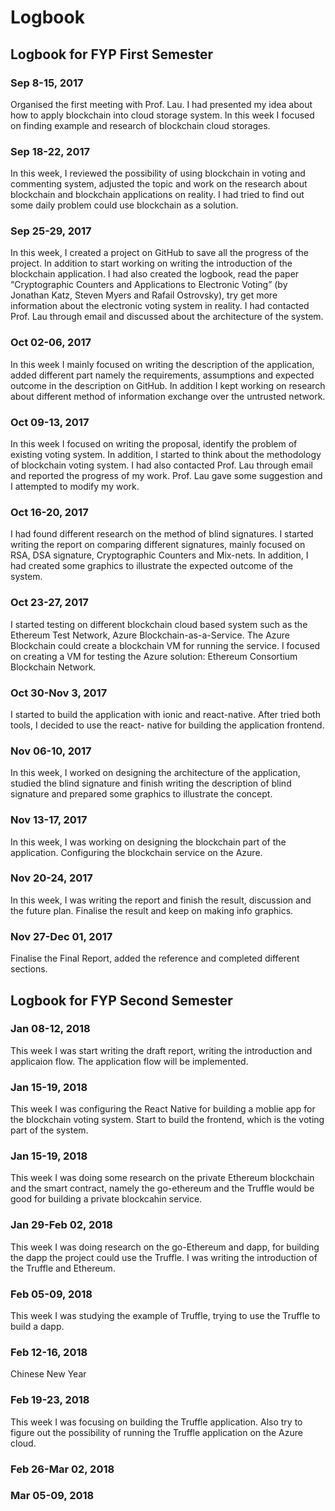 # Logbook

## Logbook for FYP First Semester

### Sep 8-15, 2017
Organised the first meeting with Prof. Lau. I had presented my idea about how to apply blockchain into cloud storage system. In this week I focused on finding example and research of blockchain cloud storages.

### Sep 18-22, 2017
In this week, I reviewed the possibility of using blockchain in voting and commenting system, adjusted the topic and work on the research about blockchain and blockchain applications on reality. I had tried to find out some daily problem could use blockchain as a solution.

### Sep 25-29, 2017
In this week, I created a project on GitHub to save all the progress of the project. In addition to start working on writing the introduction of the blockchain application. I had also created the logbook, read the paper “Cryptographic Counters and Applications to Electronic Voting” (by Jonathan Katz, Steven Myers and Rafail Ostrovsky), try get more information about the electronic voting system in reality. I had contacted Prof. Lau through email and discussed about the architecture of the system.

### Oct 02-06, 2017
In this week I mainly focused on writing the description of the application, added different part namely the requirements, assumptions and expected outcome in the description on GitHub. In addition I kept working on research about different method of information exchange over the untrusted network.

### Oct 09-13, 2017
In this week I focused on writing the proposal, identify the problem of existing voting system. In addition, I started to think about the methodology of blockchain voting system. I had also contacted Prof. Lau through email and reported the progress of my work. Prof. Lau gave some suggestion and I attempted to modify my work.

### Oct 16-20, 2017
I had found different research on the method of blind signatures. I started writing the report on comparing different signatures, mainly focused on RSA, DSA signature, Cryptographic Counters and Mix-nets. In addition, I had created some graphics to illustrate the expected outcome of the system.

### Oct 23-27, 2017
I started testing on different blockchain cloud based system such as the Ethereum Test Network, Azure Blockchain-as-a-Service. The Azure Blockchain could create a blockchain VM for running the service. I focused on creating a VM for testing the Azure solution: Ethereum Consortium Blockchain Network.

### Oct 30-Nov 3, 2017
I started to build the application with ionic and react-native. After tried both tools, I decided to use the react- native for building the application frontend.

### Nov 06-10, 2017
In this week, I worked on designing the architecture of the application, studied the blind signature and finish writing the description of blind signature and prepared some graphics to illustrate the concept.

### Nov 13-17, 2017
In this week, I was working on designing the blockchain part of the application. Configuring the blockchain service on the Azure.

### Nov 20-24, 2017
In this week, I was writing the report and finish the result, discussion and the future plan. Finalise the result and keep on making info graphics.

### Nov 27-Dec 01, 2017
Finalise the Final Report, added the reference and completed different sections.



## Logbook for FYP Second Semester

### Jan 08-12, 2018
This week I was start writing the draft report, writing the introduction and applicaion flow. The application flow will be implemented.

### Jan 15-19, 2018
This week I was configuring the React Native for building a moblie app for the blockchain voting system. Start to build the frontend, which is the voting part of the system.

### Jan 15-19, 2018
This week I was doing some research on the private Ethereum blockchain and the smart contract, namely the go-ethereum and the Truffle would be good for building a private blockcahin service.

### Jan 29-Feb 02, 2018
This week I was doing research on the go-Ethereum and dapp, for building the dapp the project could use the Truffle. I was writing the introduction of the Truffle and Ethereum.

### Feb 05-09, 2018
This week I was studying the example of Truffle, trying to use the Truffle to build a dapp.

### Feb 12-16, 2018
Chinese New Year

### Feb 19-23, 2018
This week I was focusing on building the Truffle application. Also try to figure out the possibility of running the Truffle application on the Azure cloud.

### Feb 26-Mar 02, 2018

### Mar 05-09, 2018